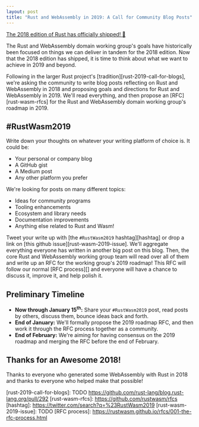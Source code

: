 ```yaml
---
layout: post
title: "Rust and WebAssembly in 2019: A Call for Community Blog Posts"
---
```


[The 2018 edition of Rust has officially shipped! 🎉][rust-2018]

The Rust and WebAssembly domain working group's goals have historically been
focused on things we can deliver in tandem for the 2018 edition. Now that the
2018 edition has shipped, it is time to think about what we want to achieve in
2019 and beyond.

Following in the larger Rust project's [tradition][rust-2019-call-for-blogs],
we're asking the community to write blog posts reflecting on Rust and
WebAssembly in 2018 and proposing goals and directions for Rust and WebAssembly
in 2019. We'll read everything, and then propose an [RFC][rust-wasm-rfcs] for
the Rust and WebAssembly domain working group's roadmap in 2019.

## #RustWasm2019

Write down your thoughts on whatever your writing platform of choice is. It
could be:

* Your personal or company blog
* A GitHub gist
* A Medium post
* Any other platform you prefer

We're looking for posts on many different topics:

* Ideas for community programs
* Tooling enhancements
* Ecosystem and library needs
* Documentation improvements
* Anything else related to Rust and Wasm!

Tweet your write up with [the `#RustWasm2019` hashtag][hashtag] or drop a link
on [this github issue][rust-wasm-2019-issue]. We'll aggregate everything
everyone has written in another big post on this blog. Then, the core Rust and
WebAssembly working group team will read over all of them and write up an RFC
for the working group's 2019 roadmap! This RFC will follow our normal [RFC
process][] and everyone will have a chance to discuss it, improve it, and help
polish it.

## Preliminary Timeline

* **Now through January 15<sup>th</sup>:** Share your `#RustWasm2019` post, read
  posts by others, discuss them, bounce ideas back and forth.
* **End of January:** We'll formally propose the 2019 roadmap RFC, and then work
  it through the RFC process together as a community.
* **End of February:** We're aiming for having consensus on the 2019 roadmap and
  merging the RFC before the end of February.

## Thanks for an Awesome 2018!

Thanks to everyone who generated some WebAssembly with Rust in 2018 and thanks
to everyone who helped make that possible!

[rust-2018]: TODO
[rust-2019-call-for-blogs]: TODO https://github.com/rust-lang/blog.rust-lang.org/pull/292
[rust-wasm-rfcs]: https://github.com/rustwasm/rfcs
[hashtag]: https://twitter.com/search?q=%23RustWasm2019
[rust-wasm-2019-issue]: TODO
[RFC process]: https://rustwasm.github.io/rfcs/001-the-rfc-process.html
